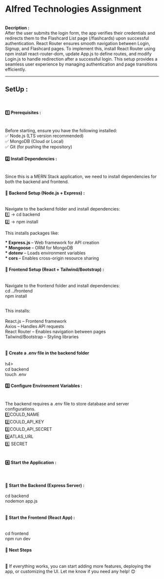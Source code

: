 <h1><b>Alfred Technologies Assignment</b></h1>
<br>
<b>
  Decription : <br>
</b>
After the user submits the login form, the app verifies their credentials and redirects them to the Flashcard List page (/flashcards) upon successful authentication. React Router ensures smooth navigation between Login, Signup, and Flashcard pages. To implement this, install React Router using npm install react-router-dom, update App.js to define routes, and modify Login.js to handle redirection after a successful login. This setup provides a seamless user experience by managing authentication and page transitions efficiently.
<br>
<hr>

<h2><b>SetUp : </b></h2>
<br>
<h4><b>1️⃣ Prerequisites : </b></h4><br>
Before starting, ensure you have the following installed: <br>
✅ Node.js (LTS version recommended)<br>
✅ MongoDB (Cloud or Local) <br>
✅ Git (for pushing the repository) <br>
<h4>2️⃣ Install Dependencies :</h4> <br>
Since this is a MERN Stack application, we need to install dependencies for both the backend and frontend. <br>
<h4>📌 Backend Setup (Node.js + Express) :</h4><br>
Navigate to the backend folder and install dependencies: <br>
1️⃣ -> cd backend<br>
2️⃣ -> npm install<br>

This installs packages like: <br>

<b>* Express.js </b> – Web framework for API creation<br>
<b>* Mongoose </b> – ORM for MongoDB<br>
<b>* dotenv </b>– Loads environment variables<br>
<b>* cors </b> – Enables cross-origin resource sharing<br>

<h4><b>📌 Frontend Setup (React + Tailwind/Bootstrap) : </b></h4><br> 
Navigate to the frontend folder and install dependencies: <br>
cd ../frontend<br>
npm install<br><br>

This installs:
<br><br>
React.js – Frontend framework <br>
Axios – Handles API requests<br>
React Router – Enables navigation between pages<br>
Tailwind/Bootstrap – Styling libraries<br>
<br>

<h4><b>📌 Create a .env file in the backend folder</b></h4>h4> <br>
cd backend<br>
touch .env<br>
<h4><b>3️⃣ Configure Environment Variables : </b></h4><br>
The backend requires a .env file to store database and server configurations.<br>
1️⃣COULD_NAME<br>
2️⃣COULD_API_KEY<br>
3️⃣COULD_API_SECRET<br>
4️⃣ATLAS_URL<br>
5️⃣ SECRET<br>
<br>

<h4><b>4️⃣ Start the Application : </b></h4> <br><br>
<b>📌 Start the Backend (Express Server) : </b><br><br>
cd backend<br>
nodemon app.js<br>
<br>
<h4><b>📌 Start the Frontend (React App) : </b></h4> <br>
cd frontend <br>
npm run dev <br>

<h4><b>🎯 Next Steps</b><br><br></h4>
🚀 If everything works, you can start adding more features, deploying the app, or customizing the UI.
Let me know if you need any help! 😊

